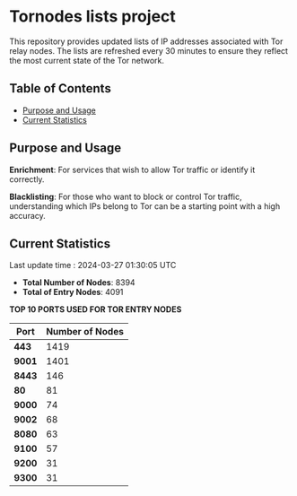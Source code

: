 # Tornodes lists project

This repository provides updated lists of IP addresses associated with Tor relay nodes. The lists are refreshed every 30 minutes to ensure they reflect the most current state of the Tor network.

## Table of Contents

- [Purpose and Usage](#purpose-and-usage)
- [Current Statistics](#current-statistics)


## Purpose and Usage

**Enrichment**: For services that wish to allow Tor traffic or identify it correctly.

**Blacklisting**: For those who want to block or control Tor traffic, understanding which IPs belong to Tor can be a starting point with a high accuracy.

## Current Statistics

Last update time : 2024-03-27 01:30:05 UTC

- **Total Number of Nodes**: 8394
- **Total of Entry Nodes**: 4091

**TOP 10 PORTS USED FOR TOR ENTRY NODES**

| **Port** | **Number of Nodes** |
|------|-----------------|
| **443**   | 1419  |
| **9001**   | 1401  |
| **8443**   | 146  |
| **80**   | 81  |
| **9000**   | 74  |
| **9002**   | 68  |
| **8080**   | 63  |
| **9100**   | 57  |
| **9200**   | 31  |
| **9300**   | 31  |

